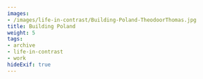 ```yaml
---
images:
- /images/life-in-contrast/Building-Poland-TheodoorThomas.jpg
title: Building Poland
weight: 5
tags:
- archive
- life-in-contrast
- work
hideExif: true
---
```

